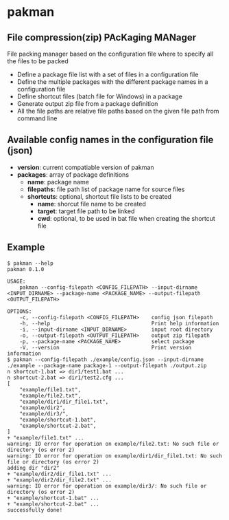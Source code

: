 # pakman

## File compression(zip) **PA**c**K**aging **MAN**ager

File packing manager based on the configuration file where to specify all the files to be packed

- Define a package file list with a set of files in a configuration file
- Define the multiple packages with the different package names in a configuration file
- Define shortcut files (batch file for Windows) in a package
- Generate output zip file from a package definition
- All the file paths are relative file paths based on the given file path from command line

## Available config names in the configuration file (json)
- **version**: current compatiable version of pakman
- **packages**: array of package definitions
    - **name**: package name
    - **filepaths**: file path list of package name for source files
    - **shortcuts**: optional, shortcut file lists to be created
        - **name**: shorcut file name to be created
        - **target**: target file path to be linked
        - **cwd**: optional, to be used in bat file when creating the shortcut file

## Example
```
$ pakman --help
pakman 0.1.0

USAGE:
    pakman --config-filepath <CONFIG_FILEPATH> --input-dirname <INPUT_DIRNAME> --package-name <PACKAGE_NAME> --output-filepath <OUTPUT_FILEPATH>

OPTIONS:
    -c, --config-filepath <CONFIG_FILEPATH>    config json filepath
    -h, --help                                 Print help information
    -i, --input-dirname <INPUT_DIRNAME>        input root directory
    -o, --output-filepath <OUTPUT_FILEPATH>    output zip filepath
    -p, --package-name <PACKAGE_NAME>          select package
    -V, --version                              Print version information
$ pakman --config-filepath ./example/config.json --input-dirname ./example --package-name package-1 --output-filepath ./output.zip
n shortcut-1.bat => dir1/test1.bat ...
n shortcut-2.bat => dir1/test2.cfg ...
[
    "example/file1.txt",
    "example/file2.txt",
    "example/dir1/dir_file1.txt",
    "example/dir2",
    "example/dir3/",
    "example/shortcut-1.bat",
    "example/shortcut-2.bat",
]
+ "example/file1.txt" ...
warning: IO error for operation on example/file2.txt: No such file or directory (os error 2)
warning: IO error for operation on example/dir1/dir_file1.txt: No such file or directory (os error 2)
adding dir "dir2"
+ "example/dir2/dir_file1.txt" ...
+ "example/dir2/dir_file2.txt" ...
warning: IO error for operation on example/dir3/: No such file or directory (os error 2)
+ "example/shortcut-1.bat" ...
+ "example/shortcut-2.bat" ...
successfully done!
```
